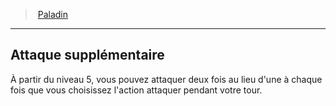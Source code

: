 ﻿---
!ClassFeatureItem
Id: paladin_hd.md#attaque-supplémentaire
ParentLink: paladin_hd.md#paladin
Name: Attaque supplémentaire
ParentName: Paladin
NameLevel: 2
Attributes:
  Name: Attaque supplémentaire
  Markdown: >+
    ## <!--Name-->Attaque supplémentaire<!--/Name-->


    À partir du niveau 5, vous pouvez attaquer deux fois au lieu d'une à chaque fois que vous choisissez l'action attaquer pendant votre tour.

  Description: >+
    À partir du niveau 5, vous pouvez attaquer deux fois au lieu d'une à chaque fois que vous choisissez l'action attaquer pendant votre tour.

AttributesDictionary: >+
  Name: Attaque supplémentaire

  Markdown: >+

    ## <!--Name-->Attaque supplémentaire<!--/Name-->





    À partir du niveau 5, vous pouvez attaquer deux fois au lieu d'une à chaque fois que vous choisissez l'action attaquer pendant votre tour.



  Description: >+

    À partir du niveau 5, vous pouvez attaquer deux fois au lieu d'une à chaque fois que vous choisissez l'action attaquer pendant votre tour.



Description: >+
  À partir du niveau 5, vous pouvez attaquer deux fois au lieu d'une à chaque fois que vous choisissez l'action attaquer pendant votre tour.

---
> [Paladin](hd_paladin.md)

---

## Attaque supplémentaire

À partir du niveau 5, vous pouvez attaquer deux fois au lieu d'une à chaque fois que vous choisissez l'action attaquer pendant votre tour.

